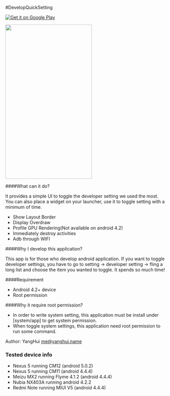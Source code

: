 #DevelopQuickSetting

[![Get it on Google Play](http://www.android.com/images/brand/get_it_on_play_logo_small.png)](https://play.google.com/store/apps/details?id=me.yugy.github.developquicksetting)

<img src="https://raw.githubusercontent.com/kyze8439690/DevelopQuickSetting/master/screenshot.png"  width="270" height="480">

####What can it do?

It provides a simple UI to toggle the developer setting we used the most. You can also place a widget on your launcher, use it to toggle setting with a minimum of time.

- Show Layout Border
- Display Overdraw
- Profile GPU Rendering(Not available on android 4.2)
- Immediately destroy activities
- Adb through WIFI

####Why I develop this application?  

This app is for those who develop android application. If you want to toggle developer settings, you have to go to setting -> developer setting -> fling a long list and choose the item you wanted to toggle. It spends so much time! 

####Requirement

- Android 4.2+ device
- Root permission

####Why it require root permission?

- In order to write system setting, this application must be install under [system/app] to get system permission.
- When toggle system settings, this application need root permission to run some command.

Author: YangHui <me@yanghui.name>

### Tested device info  
- Nexus 5 running CM12 (android 5.0.2)
- Nexus 5 running CM11 (android 4.4.4)
- Meizu MX2 running Flyme 4.1.2 (android 4.4.4)
- Nubia NX403A running android 4.2.2
- Redmi Note running MIUI V5 (android 4.4.4)
